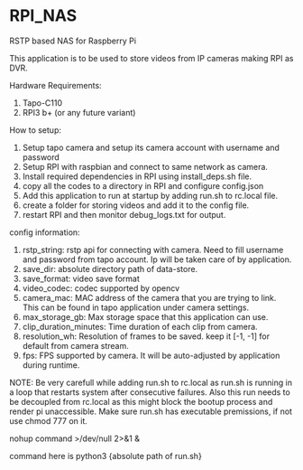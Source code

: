# RPI_NAS
RSTP based NAS for Raspberry Pi

This application is to be used to store videos from IP cameras making RPI as DVR.

Hardware Requirements:
1) Tapo-C110
2) RPI3 b+ (or any future variant)

How to setup:
1) Setup tapo camera and setup its camera account with username and password
2) Setup RPI with raspbian and connect to same network as camera.
3) Install required dependencies in RPI using install_deps.sh file.
4) copy all the codes to a directory in RPI and configure config.json
5) Add this application to run at startup by adding run.sh to rc.local file.
6) create a folder for storing videos and add it to the config file.
7) restart RPI and then monitor debug_logs.txt for output.

config information:
1) rstp_string: rstp api for connecting with camera. Need to fill username and password from tapo account. Ip will be taken care of by application.
2) save_dir: absolute directory path of data-store.
3) save_format: video save format
4) video_codec: codec supported by opencv
5) camera_mac: MAC address of the camera that you are trying to link. This can be found in tapo application under camera settings.
6) max_storage_gb: Max storage space that this application can use.
7) clip_duration_minutes: Time duration of each clip from camera.
8) resolution_wh: Resolution of frames to be saved. keep it [-1, -1] for default from camera stream.
9) fps: FPS supported by camera. It will be auto-adjusted by application during runtime.

NOTE:
Be very carefull while adding run.sh to rc.local as run.sh is running in a loop that restarts system after consecutive failures.
Also this run needs to be decoupled from rc.local as this might block the bootup process and render pi unaccessible. 
Make sure run.sh has executable premissions, if not use chmod 777 on it.

nohup command >/dev/null 2>&1 &

command here is python3 {absolute path of run.sh}
